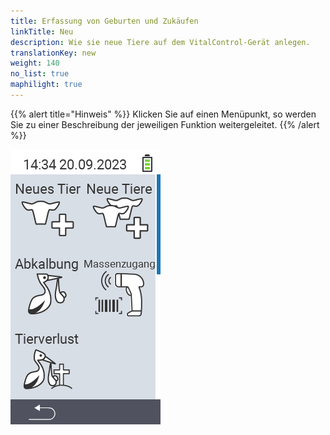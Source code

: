 ```yaml
---
title: Erfassung von Geburten und Zukäufen
linkTitle: Neu
description: Wie sie neue Tiere auf dem VitalControl-Gerät anlegen.
translationKey: new
weight: 140
no_list: true
maphilight: true
---
```

{{% alert title="Hinweis" %}}
Klicken Sie auf einen Menüpunkt, so werden Sie zu einer Beschreibung der jeweiligen Funktion weitergeleitet.
{{% /alert %}}

<img src="bilder/neu2.png" alt="VitalControl Hauptmenü" title="Hauptmenü" usemap="#workmap" class="maphilight">

<map name="workmap">
  <area shape="rect" coords="0,40,116,160" alt="Neues Tier" title="Wie Sie ein neues Tier auf dem VitalControl-Gerät anlegen&#10;Mausklick: zur Dokumentation" href="/docs/neu/neues-tier/">
  <area shape="rect" coords="0,160,116,280" alt="Abkalbung" title="Wie sie eine neue Abkalbung erfassen&#10;Mausklick: zur Dokumentation" href="/docs/neu/abkalbung/">
  <area shape="rect" coords="0,280,116,400" alt="Tierverlust" title="Wie Sie einen Tierverlust auf dem VitalControl-Gerät erfassen&#10;Mausklick: zur Dokumentation" href="/docs/neu/tierverlust/">

  <area shape="rect" coords="116,40,232,160" alt="Neue Tiere" title="Wie Sie mittels einer einzigen Aktion mehrere neue Tiere auf dem VitalControl-Gerät anlegen&#10;Mausklick: zur Dokumentation" href="/docs/neu/neue-tiere/">
  <area shape="rect" coords="116,160,232,280" alt="Massenzugang" title="Nutzen Sie den Barcodescanner um mittels der Tierpässe eine Vielzahl von zugekauften Tieren zu erfassen&#10;Mausklick: zur Dokumentation" href="/docs/neu/massenzugang/">
</map>
